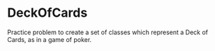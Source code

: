 # DeckOfCards
Practice problem to create a set of classes which represent a Deck of Cards, as in a game of poker.
